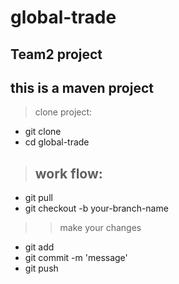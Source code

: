 # global-trade

## Team2 project

## this is a maven project

> clone project:
- git clone
- cd global-trade

> ## work flow:
- git pull
- git checkout -b your-branch-name
>> make your changes
- git add <file name>
- git commit -m 'message'
- git push 
  
